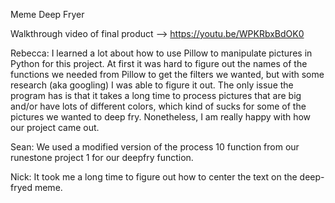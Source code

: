 Meme Deep Fryer

Walkthrough video of final product -->
https://youtu.be/WPKRbxBdOK0 

Rebecca: I learned a lot about how to use Pillow to manipulate pictures in Python for this project. At first it was hard to figure out the names of the functions we needed from Pillow to get the filters we wanted, but with some research (aka googling) I was able to figure it out. The only issue the program has is that it takes a long time to process pictures that are big and/or have lots of different colors, which kind of sucks for some of the pictures we wanted to deep fry. Nonetheless, I am really happy with how our project came out. 

Sean: We used a modified version of the process 10 function from our runestone project 1 for our deepfry function.

Nick: It took me a long time to figure out how to center the text on the deep-fryed meme.
